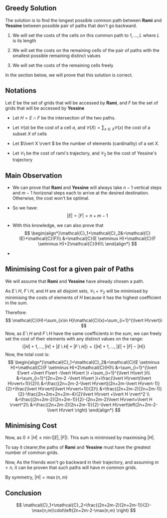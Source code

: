 ## Greedy Solution

The solution is to find the longest possible common path between **Rami** and **Yessine** between possible pair of paths that don't go backward.

1. We will set the costs of the cells on this common path to $1,\dots,L$ where $L$ is its length

2. We will set the costs on the remaining cells of the pair of paths with the smallest possible remaining distinct values
3. We will set the costs of the remaining cells freely

In the section below, we will prove that this solution is correct.

## Notations

Let $E$ be the set of grids that will be accessed by **Rami**, and $F$ be the set of grids that will be accessed by **Yessine**

- Let $H=E\cap F$ be the intersection of the two paths.

- Let $\mathcal{C}(a)$ be the cost of a cell $a,$ and $\mathcal{C}(X)=\sum_{x\in X} \mathcal{C}(x)$ the cost of a subset $X$ of cells

- Let $\lvert X \rvert $ be the number of elements (cardinality) of a set $X.$

- Let $\mathcal{C}_1$ be the cost of rami's trajectory, and $\mathcal{C}_2$ be the cost of Yessine's trajectory

## Main Observation

- We can prove that **Rami** and **Yessine** will always take $n-1$ vertical steps and $m-1$ horizonal steps each to arrive at the desired destination. Otherwise, the cost won't be optimal.

- So we have:
  $$
  \lvert E\rvert=\lvert F\rvert=n+m-1
  $$
  

- With this knowledge, we can also prove that
  $$
  \begin{align*}\mathcal{C}_1+\mathcal{C}_2&=\mathcal{C}(E)+\mathcal{C}(F)\\
  &=\mathcal{C}(E \setminus H)+\mathcal{C}(F \setminus H)+2\mathcal{C}(H)\\
  \end{align*}
  $$

- 

## Minimising Cost for a given pair of Paths

We will assume that **Rami** and **Yessine** have already chosen a path.

As $E \setminus H,\ F \setminus H,$ and $H$ are all disjoint sets, $\mathcal{C}_1+\mathcal{C}_2$ will be minimised by minimising the costs of elements of $H$ because it has the highest coefficient in the sum.

Therefore:
$$
\mathcal{C}(H)=\sum_{x\in H}\mathcal{C}(x)=\sum_{i=1}^{\lvert H\rvert}i
$$
Now, as $E \setminus H$ and $F \setminus H$  have the same coefficients in the sum, we can freely set the cost of their elements with any distinct values on the range: 
$$
\{\lvert H\rvert+1,\dots,\lvert H\rvert+\lvert E \setminus H\rvert +\lvert F \setminus H\rvert\}=\{\lvert H\rvert+1,\dots,\lvert E \rvert +\lvert F\rvert-\lvert H\rvert\}
$$
Now, the total cost is:
$$
\begin{align*}\mathcal{C}_1+\mathcal{C}_2&=\mathcal{C}(E \setminus H)+\mathcal{C}(F \setminus H)+2\mathcal{C}(H)\\
&=\sum_{i=1}^{\lvert E\vert +\lvert F\vert -\lvert H\vert }i +\sum_{i=1}^{\lvert H\vert }i\\
&=\sum_{i=1}^{2n+2m-2 -\lvert H\vert }i+\frac{\lvert H\rvert(\lvert H\rvert+1)}{2}\\
&=\frac{(2n+2m-2-\lvert H\rvert)(2n+2m-\lvert H\rvert-1)}{2}+\frac{\lvert H\rvert(\lvert H\rvert+1)}{2}\\
&=\frac{(2n+2m-2)(2n+2m-1)}{2}-\frac{2n+2m+2n+2m-4}{2}\lvert H\rvert +\lvert H \rvert^2 \\
&=\frac{(2n+2m-2)(2n+2m-1)}{2}-(2n+2m-2)\lvert H\rvert+\lvert H \rvert^2\\
&=\frac{(2n+2m-2)(2n+2m-1)}{2}-\lvert H\rvert\left(2n+2m-2-\lvert H\rvert \right)
\end{align*}
$$

## Minimising Cost

Now, as $0\leq \lvert H\rvert \leq \min(\lvert E\rvert ,\lvert F\rvert).$ This sum is minimised by maximising $\lvert H\rvert.$

To say it clearer,the paths of **Rami** and **Yessine** must have the greatest number of common grids.

Now, As the friends won't go backward in their trajectory, and assuming $m>n,$ it can be proven that such paths will have $m$ common grids.

By symmetry, $\lvert H\rvert =\max(n,m)$

## Conclusion

$$
\mathcal{C}_1+\mathcal{C}_2=\frac{(2n+2m-2)(2n+2m-1)}{2}-\max(n,m)\cdot\left(2n+2m-2-\max(n,m) \right)
$$


